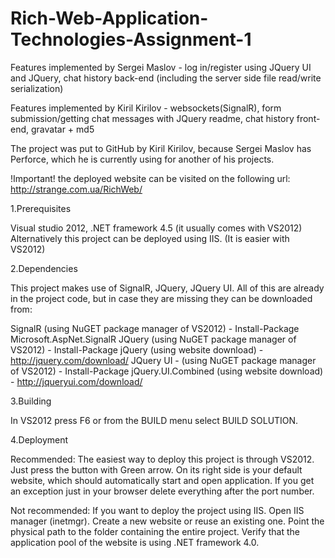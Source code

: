 Rich-Web-Application-Technologies-Assignment-1
==============================================
Features implemented by Sergei Maslov - log in/register using JQuery UI and JQuery, chat history back-end
					(including the server side file read/write serialization) 

Features implemented by Kiril Kirilov - websockets(SignalR), form submission/getting chat messages with JQuery 
					readme, chat history front-end, gravatar + md5

The project was put to GitHub by Kiril Kirilov, because Sergei Maslov has Perforce, which he is currently using for 
another of his projects.

!Important! the deployed website can be visited on the following url:
http://strange.com.ua/RichWeb/

1.Prerequisites 

Visual studio 2012, .NET framework 4.5 (it usually comes with VS2012)
Alternatively this project can be deployed using IIS. (It is easier with VS2012)

2.Dependencies

This project makes use of SignalR, JQuery, JQuery UI.
All of this are already in the project code, but in case they are missing
they can be downloaded from:

SignalR (using NuGET package manager of VS2012) - Install-Package Microsoft.AspNet.SignalR
JQuery (using NuGET package manager of VS2012) - Install-Package jQuery
     (using website download) - http://jquery.com/download/
JQuery UI - (using NuGET package manager of VS2012) - Install-Package jQuery.UI.Combined
		    (using website download) -  http://jqueryui.com/download/

3.Building

In VS2012 press F6 or from the BUILD menu select BUILD SOLUTION.

4.Deployment

Recommended:
The easiest way to deploy this project is through VS2012. Just press
the button with Green arrow. On its right side is your default website, which
should automatically start and open application. If you get an exception just
in your browser delete everything after the port number.

Not recommended: 
If you want to deploy the project using IIS. Open IIS manager (inetmgr). Create
a new website or reuse an existing one. Point the physical path to the folder containing
the entire project. Verify that the application pool of the website is using .NET framework 4.0.



